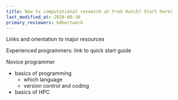 ```yaml
---
title: New to computational research at Fred Hutch? Start here!
last_modified_at: 2020-09-30
primary_reviewers: k8hertweck
---
```


Links and orientation to major resources


Experienced programmers: link to quick start guide


Novice programmer

- basics of programming
  - which language
  - version control and coding
- basics of HPC

